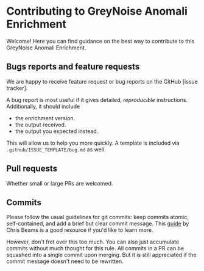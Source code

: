 Contributing to GreyNoise Anomali Enrichment
============================================

Welcome! Here you can find guidance on the
best way to contribute to this GreyNoise Anomali Enrichment.

Bugs reports and feature requests
---------------------------------

We are happy to receive feature request or bug reports on the
GitHub [issue tracker].

A bug report is most useful if it gives detailed, *reproducible*
instructions. Additionally, it should include

  * the enrichment version.
  * the output received.
  * the output you expected instead.

This will allow us to help you more quickly. A template is included via `.github/ISSUE_TEMPLATE/bug.md` as well.

Pull requests
-------------

Whether small or large PRs are welcomed.

Commits
-------

Please follow the usual guidelines for git commits: keep commits
atomic, self-contained, and add a brief but clear commit message.
This [guide](https://chris.beams.io/posts/git-commit/) by Chris
Beams is a good resource if you'd like to learn more.

However, don't fret over this too much. You can also just
accumulate commits without much thought for this rule. All commits in a PR can be squashed into a single commit upon merging. But
it is still appreciated if the commit message doesn't need to be rewritten.